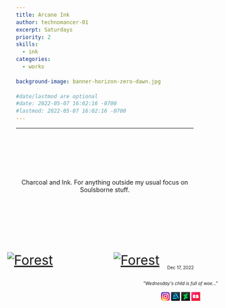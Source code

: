 ```yaml
---
title: Arcane Ink
author: technomancer-01
excerpt: Saturdays
priority: 2
skills:
  - ink
categories:
  - works

background-image: banner-horizon-zero-dawn.jpg

#date/lastmod are optional
#date: 2022-05-07 16:02:16 -0700
#lastmod: 2022-05-07 16:02:16 -0700
---
```


---
<style>

    small{
    font-size: 10px;
  }
  .social-media-icons {
    width: 20px;
  }
  .centertext{  
    align: center;
    padding-top: 100px;
    padding-bottom: 100px;
  }
 
 .flex-container {
  display: flex;
  justify-content: center;
}

.flex-container > div {
  margin: auto;
  padding: 20px;
  font-size: 30px;
  display: grid;
  grid-template-columns: repeat(auto-fill,minmax(160px, 1fr));
}

div.gallery {
  /* border: 1px solid #ccc; */
  width: 60%;
  margin-bottom: 80px;

  height: 500px;
  display: flex;
  flex-direction: column;
  flex-wrap: wrap;
}
  .gallery >* {
        flex: 1 1 80px;
    }

div.gallery:hover {
  border: 1px solid #777;
}

div.main{
  /* background-color: red; */
  margin-left: auto;
  margin-right: auto;
  display: block;
  margin-bottom: 20px;
  margin-top: 20px;
}
div.main img{

  width: 70%;
  height: auto;
  margin-left: auto;
  margin-right: auto;
  display: block;
}


/* div.gallery img 

*/

.displayImage{
  /* width: 100%;
  height: auto; */
  width: 300px; 
  height: 337px;
  object-fit: cover;
  display: block;
  margin-left: auto;
  margin-right: auto;
}

div.desc {
  padding: 10px;
  text-align: center;
}

* {
  box-sizing: border-box;
}

.responsive {
  padding: 0 6px;
  float: left;
  width: 24.99999%;
}

 @media only screen and (max-width: 700px) {
  .responsive {
    width: 49.99999%;
    margin: 6px 0;
  }
}

@media only screen and (max-width: 500px) {
  .responsive {
    width: 80%;
  }
} 

.clearfix:after {
  content: "";
  display: table;
  clear: both;
}
</style>

<p class="centertext" align="center">
Charcoal and Ink. For anything outside my usual focus on Soulsborne stuff.
</p>
<!-- <div class="main">
  <a target="_blank" href="/images/arcaneink/12-15-2022-april2.png">
    <img src="/images/arcaneink/12-15-2022-april2.png" alt="Cinque Terre" width="600" height="400">
  </a>
  <div class="desc"></div>
</div> -->

<div class="flex-container">






<div class="gallery">
  <a target="_blank" href="/images/arcaneink/12-15-2022-april1.png" >
    <img class="displayImage" src="/images/arcaneink/12-15-2022-april1.png"  alt="Forest" width="600" height="400">
  </a>
  <br>
<div class="desc">
    <small>Dec 17, 2022<br><i>"Wednesday's child is full of woe..."</i><br>
    <a href="https://www.instagram.com/p/Cl_tpurOTqD/?igshid=YmMyMTA2M2Y="><img class="social-media-icons" src="https://raw.githubusercontent.com/ErikaVasNormandy/erikavasnormandy.github.io/master/img/social-media-icons/social-media-icon-instagram.png"></a>
    <a href="https://www.artstation.com/artwork/b59Kqm"><img class="social-media-icons" src="https://raw.githubusercontent.com/ErikaVasNormandy/erikavasnormandy.github.io/master/img/social-media-icons/social-media-icon-artstation.png"></a>
    <a href="https://www.deviantart.com/technomancer-01/art/Erdtree-Burial-Watchdog-940526663"><img class="social-media-icons" src="https://raw.githubusercontent.com/ErikaVasNormandy/erikavasnormandy.github.io/master/img/social-media-icons/social-media-icon-deviantart.png"></a>
    <a href="https://www.redbubble.com/people/technomancer-01/shop/"><img class="social-media-icons" src="https://raw.githubusercontent.com/ErikaVasNormandy/erikavasnormandy.github.io/master/img/social-media-icons/social-media-icon-redbubble.png"></a> 
    
</small>
</div>

</div>



<div class="gallery">
  <a target="_blank" href="/images/banner-horizon-zero-dawn.jpg" >
    <img class="displayImage" src="/images/banner-horizon-zero-dawn.jpg"  alt="Forest" width="600" height="400">
  </a>
  
  <div class="desc"></div>
</div>

<!-- <div class="gallery">
  <a target="_blank" href="/images/satmorningsoulsborne/BloodborneTober2022/Week0-c.jpg">
    <img src="/images/satmorningsoulsborne/BloodborneTober2022/Week0-c.jpg" alt="Forest" width="600" height="400">
  </a>
  <div class="desc"></div> -->
<!-- </div> -->
<!-- </div> -->

